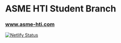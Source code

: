 # ASME HTI Student Branch
### www.asme-hti.com
[![Netlify Status](https://api.netlify.com/api/v1/badges/f394afd6-9039-4ab8-a180-57272125c4f0/deploy-status)](https://app.netlify.com/sites/asme-hti/deploys)
